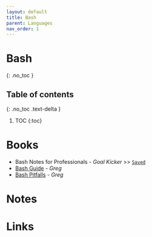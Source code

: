 ```yaml
---
layout: default
title: Bash
parent: Languages
nav_order: 1
---
```


# Bash
{: .no_toc }

## Table of contents
{: .no_toc .text-delta }

1. TOC
{:toc}

# Books

- Bash Notes for Professionals - *Goal Kicker* >> [`Saved`](file:///media/rishi/d057170c-fade-44e6-a98a-5028064c1c84/Computer%20Science/Goalkicker%20-%20Notes/BashNotesForProfessionals.pdf)
- [Bash Guide](http://mywiki.wooledge.org/BashGuide) - *Greg*
- [Bash Pitfalls](http://mywiki.wooledge.org/BashPitfalls) - *Greg*

# Notes

# Links

